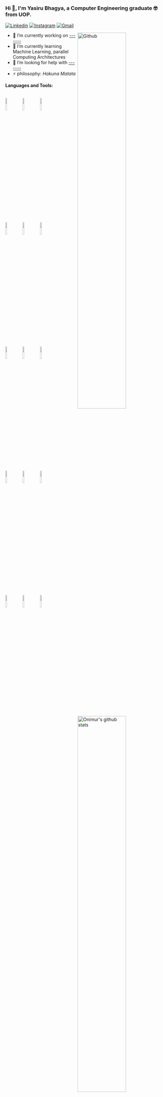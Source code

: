 ### Hi 👋, I'm Yasiru Bhagya, a Computer Engineering graduate 🤓 from UOP.
<!--
**yasirubhagya/yasirubhagya** is a ✨ _special_ ✨ repository because its `README.md` (this file) appears on your GitHub profile.

Here are some ideas to get you started:

ABCDEFGH
-->

<!-- Links -->
[![Linkedin](https://img.shields.io/badge/-LinkedIn-blue?style=flat&logo=Linkedin&logoColor=white)](https://www.linkedin.com/in/yasirubhagya/)
[![Instagram](https://img.shields.io/badge/-Instagram-c13584?style=flat&labelColor=c13584&logo=instagram&logoColor=white)](https://www.instagram.com/bhagyayasiru/)
[![Gmail](https://img.shields.io/badge/-Gmail-c14438?style=flat&logo=Gmail&logoColor=white)](mailto:yasirubhagya@gmail.com)

<!-- Any image aligned to the right. Beware the width -->
<img width="55%" align="right" alt="Github" src="https://raw.githubusercontent.com/onimur/.github/master/.resources/git-header.svg" />

<!-- Topics and More Links -->
- 🔭 I’m currently working on [-------](https://----)
- 🌱 I’m currently learning Machine Learning, parallel Computing Architectures
- 🤔 I’m looking for help with [-------](https://github.com)
- ⚡ philosophy: *Hakuna Matata*

**Languages and Tools:** 

<!-- Github readme stats
Using this api: https://github.com/anuraghazra/github-readme-stats
-->
<p>
  <div>
    <img width="55%" align="right" alt="Onimur's github stats" src="https://github-readme-stats.vercel.app/api?username=yasirubhagya&theme=tokyonight&show_icons=true&hide_border=true" />
  </div>
  
  <!-- Your languages and tools. Be careful with the alignment. 
  You can use this sites to get logos: https://www.vectorlogo.zone or https://simpleicons.org/
  -->
  
  <br />
  <code><img width="10%" src="https://www.vectorlogo.zone/logos/java/java-ar21.svg"></code>
  <code><img width="10%" src="https://www.vectorlogo.zone/logos/python/python-ar21.svg"></code>
  <code><img width="10%" src="https://www.vectorlogo.zone/logos/javascript/javascript-ar21.svg"></code>
  <br />
  <code><img width="10%" src="https://www.vectorlogo.zone/logos/reactjs/reactjs-ar21.svg"></code>
   <code><img width="10%" src="https://www.vectorlogo.zone/logos/git-scm/git-scm-ar21.svg"></code>
  <code><img width="10%" src="https://www.vectorlogo.zone/logos/getbootstrap/getbootstrap-ar21.svg"></code>
  <br />
  <code><img width="10%" src="https://www.vectorlogo.zone/logos/nodejs/nodejs-ar21.svg"></code>
  <code><img width="10%" src="https://www.vectorlogo.zone/logos/expressjs/expressjs-ar21.svg"></code>
  <code><img width="10%" src="https://raw.githubusercontent.com/gilbarbara/logos/804dc257b59e144eaca5bc6ffd16949752c6f789/logos/loopback.svg"></code>
  <br />
  <code><img width="10%" src="https://www.vectorlogo.zone/logos/mysql/mysql-ar21.svg"></code>
  <code><img width="10%" src="https://www.vectorlogo.zone/logos/mongodb/mongodb-ar21.svg"></code>
  <code><img width="10%" src="https://www.vectorlogo.zone/logos/firebase/firebase-ar21.svg"></code>
  <br />
  <code><img width="10%" src="https://www.vectorlogo.zone/logos/google_cloud/google_cloud-ar21.svg"></code>
  <code><img width="10%" src="https://www.vectorlogo.zone/logos/amazon_aws/amazon_aws-ar21.svg"></code>
  <code><img width="10%" src="https://www.vectorlogo.zone/logos/heroku/heroku-ar21.svg"></code>
</p>
